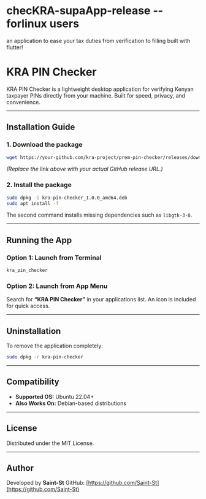 # checKRA-supaApp-release --forlinux users
an application to ease your tax duties from verification to filling built with flutter!

# KRA PIN Checker

KRA PIN Checker is a lightweight desktop application for verifying Kenyan taxpayer PINs directly from your machine. Built for speed, privacy, and convenience.

---

## Installation Guide

### 1. Download the package

```bash
wget https://your-github.com/kra-project/prem-pin-checker/releases/download/v1.0.0/kra-pin-checker_1.0.0_amd64.deb
```

*(Replace the link above with your actual GitHub release URL.)*

### 2. Install the package

```bash
sudo dpkg -i kra-pin-checker_1.0.0_amd64.deb
sudo apt install -f
```

The second command installs missing dependencies such as `libgtk-3-0`.

---

## Running the App

### Option 1: Launch from Terminal

```bash
kra_pin_checker
```

### Option 2: Launch from App Menu

Search for **“KRA PIN Checker”** in your applications list.
An icon is included for quick access.

---

## Uninstallation

To remove the application completely:

```bash
sudo dpkg -r kra-pin-checker
```

---

## Compatibility

* **Supported OS:** Ubuntu 22.04+
* **Also Works On:** Debian-based distributions

---

## License

Distributed under the MIT License.

---

## Author

Developed by **Saint-St**
GitHub: [https://github.com/Saint-St](https://github.com/Saint-St)
